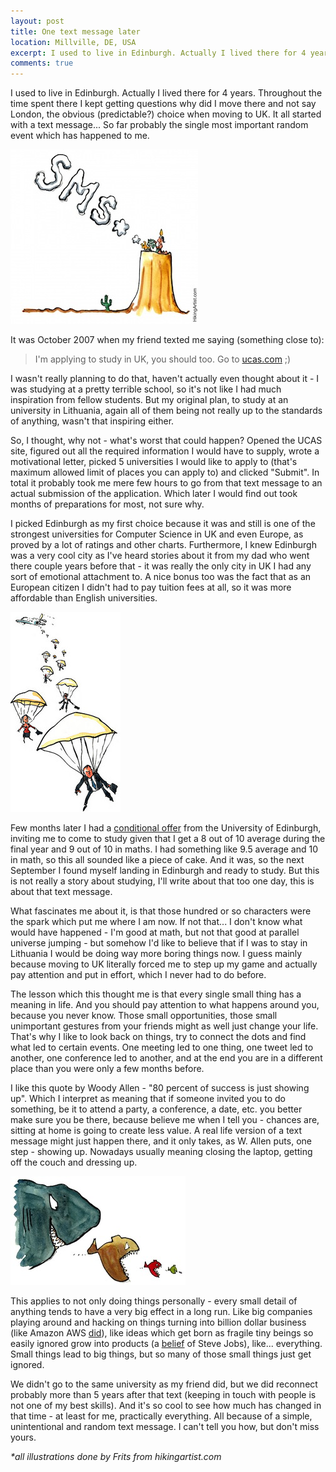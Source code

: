 ```yaml
---
layout: post
title: One text message later
location: Millville, DE, USA
excerpt: I used to live in Edinburgh. Actually I lived there for 4 years. Throughout the time spent there I kept getting questions why did I move there and not say London, the obvious (predictable?) choice then moving to UK. It all started with a text message... 
comments: true
---
```


I used to live in Edinburgh. Actually I lived there for 4 years. Throughout the time spent there I kept getting questions why did I move there and not say London, the obvious (predictable?) choice when moving to UK. It all started with a text message... So far probably the single most important random event which has happened to me.

<img src="/blog/images/sms.jpg" alt="" class="right" />

It was October 2007 when my friend texted me saying (something close to):

> I'm applying to study in UK, you should too. Go to [ucas.com](http://www.ucas.com/) ;)

I wasn't really planning to do that, haven't actually even thought about it - I was studying at a pretty terrible school, so it's not like I had much inspiration from fellow students. But my original plan, to study at an university in Lithuania, again all of them being not really up to the standards of anything, wasn't that inspiring either.

So, I thought, why not - what's worst that could happen? Opened the UCAS site, figured out all the required information I would have to supply, wrote a motivational letter, picked 5 universities I would like to apply to (that's maximum allowed limit of places you can apply to) and clicked "Submit". In total it probably took me mere few hours to go from that text message to an actual submission of the application. Which later I would find out took months of preparations for most, not sure why.

I picked Edinburgh as my first choice because it was and still is one of the strongest universities for Computer Science in UK and even Europe, as proved by a lot of ratings and other charts. Furthermore, I knew Edinburgh was a very cool city as I've heard stories about it from my dad who went there couple years before that - it was really the only city in UK I had any sort of emotional attachment to. A nice bonus too was the fact that as an European citizen I didn't had to pay tuition fees at all, so it was more affordable than English universities. 

<img src="/blog/images/landing.jpg" alt="" class="left" />

Few months later I had a [conditional offer](http://www.ucas.com/students/offers/offertypes) from the University of Edinburgh, inviting me to come to study given that I get a 8 out of 10 average during the final year and 9 out of 10 in maths. I had something like 9.5 average and 10 in math, so this all sounded like a piece of cake. And it was, so the next September I found myself landing in Edinburgh and ready to study. But this is not really a story about studying, I'll write about that too one day, this is about that text message.

What fascinates me about it, is that those hundred or so characters were the spark which put me where I am now. If not that... I don't know what would have happened - I'm good at math, but not that good at parallel universe jumping - but somehow I'd like to believe that if I was to stay in Lithuania I would be doing way more boring things now. I guess mainly because moving to UK literally forced me to step up my game and actually pay attention and put in effort, which I never had to do before.

The lesson which this thought me is that every single small thing has a meaning in life. And you should pay attention to what happens around you, because you never know. Those small opportunities, those small unimportant gestures from your friends might as well just change your life. That's why I like to look back on things, try to connect the dots and find what led to certain events. One meeting led to one thing, one tweet led to another, one conference led to another, and at the end you are in a different place than you were only a few months before.

I like this quote by Woody Allen - "80 percent of success is just showing up". Which I interpret as meaning that if someone invited you to do something, be it to attend a party, a conference, a date, etc. you better make sure you be there, because believe me when I tell you - chances are, sitting at home is going to create less value. A real life version of a text message might just happen there, and it only takes, as W. Allen puts, one step - showing up. Nowadays usually meaning closing the laptop, getting off the couch and dressing up.

<img src="/blog/images/fish-over-fish.jpg" alt="" class="right" />

This applies to not only doing things personally - every small detail of anything tends to have a very big effect in a long run. Like big companies playing around and hacking on things turning into billion dollar business (like Amazon AWS [did](http://www.theatlantic.com/technology/archive/2012/11/an-amazon-engineer-had-a-little-idea-that-turned-into-a-billion-dollar-business/265124/)), like ideas which get born as fragile tiny beings so easily ignored grow into products (a [belief](http://tech.fortune.cnn.com/2011/10/24/jonathan-ive-on-steve-jobs-and-the-fragility-of-ideas/) of Steve Jobs), like... everything. Small things lead to big things, but so many of those small things just get ignored. 

We didn't go to the same university as my friend did, but we did reconnect probably more than 5 years after that text (keeping in touch with people is not one of my best skills). And it's so cool to see how much has changed in that time - at least for me, practically everything. All because of a simple, unintentional and random text message. I can't tell you how, but don't miss yours.

*\*all illustrations done by Frits from hikingartist.com*
